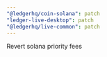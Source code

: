 ```yaml
---
"@ledgerhq/coin-solana": patch
"ledger-live-desktop": patch
"@ledgerhq/live-common": patch
---
```


Revert solana priority fees
